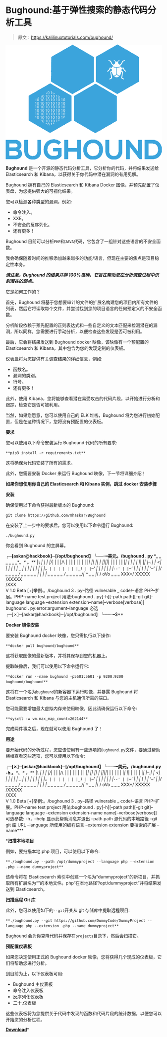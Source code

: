 # Bughound:基于弹性搜索的静态代码分析工具

> 原文：<https://kalilinuxtutorials.com/bughound/>

[![Bughound : Static Code Analysis Tool Based On Elastic search](img//9cf6109a58807c7aa6446844ec0bea29.png "Bughound : Static Code Analysis Tool Based On Elastic search")](https://1.bp.blogspot.com/-bA9y5CUGF_Q/YPOohdS4dAI/AAAAAAAAKE8/Q-jflAw9B08g0MyHH3gOZeoTBXDQNclMgCLcBGAsYHQ/s517/1%2B%25281%2529.png)

**Bughound** 是一个开源的静态代码分析工具，它分析你的代码，并将结果发送给 Elasticsearch 和 Kibana，以获得关于你代码中潜在漏洞的有用见解。

Bughound 拥有自己的 Elasticsearch 和 Kibana Docker 图像，并预先配置了仪表盘，为您提供强大的可视化结果。

您可以检测各种类型的漏洞，例如:

*   命令注入。
*   XXE。
*   不安全的反序列化。
*   还有更多！

Bughound 目前可以分析`PHP`和`JAVA`代码，它包含了一组针对这些语言的不安全函数。

我会确保随着时间的推移添加越来越多的功能/语言，但现在主要的焦点是项目稳定性本身。

***请注意，Bughound 的结果并非 100%准确，它旨在帮助您在分析调查过程中识别潜在的弱点。***

它是如何工作的？

首先，Bughound 将基于您想要审计的文件的扩展名构建您的项目内所有文件的列表，然后它将读取每个文件，并尝试找到您的项目语言的任何预定义的不安全函数。

分析阶段依赖于预先配置的正则表达式和一些自定义的文本匹配来检测潜在的漏洞，所以同样，您需要进行手动分析，以便检查这些发现是否可被利用。

最后，它会将结果发送到 Bughound docker 映像，该映像有一个预配置的 Elasticsearch 和 Kibana，其中包含为您的发现定制的仪表板。

仪表盘将为您提供有关调查结果的详细信息，例如:

*   函数名。
*   漏洞的类别。
*   行号。
*   还有更多！

此外，使用 Kibana，您将能够查看潜在易受攻击的代码片段，以开始进行分析和跟踪，检查它是否可被利用。

当然，如果您愿意，您可以使用自己的 ELK 堆栈，Bughound 将为您进行初始配置，但是在这种情况下，您将没有预配置的仪表板。

**要求**

您可以使用以下命令安装运行 Bughound 代码的所有要求:

`**pip3 install -r requirements.txt**`

这将确保为代码安装了所有的需求。

此外，您需要安装 Docker 来运行 Bughound 映像，下一节将详细介绍！

**如果你想使用你自己的 Elasticsearch 和 Kibana 实例，跳过 docker 安装步骤**

**安装**

确保使用以下命令获得最新版本的 Bughound:

`git clone https://github.com/mhaskar/Bughound`

在安装了上一步中的要求后，您可以使用以下命令运行 Bughound:

`./bughound.py`

你会看到 Bughound 的主屏幕。

**┌─[askar@hackbook]─[/opt/bughound】
└──╼美元。/bughound . py
*_ _ _ _ _ _**_*_。_* 。*_*
|*\ | | | |/*| | | |/\ | | |
| | | |
| |*| || ||
|
||||*|
|
|
|
|
|
|*|
|
|
|
|
|*|
|*|
|–.| | _<| | | | | | _ | | | | | | | | |。`| | | | | | |_) | |`–' | | | | | | |`--' | |`–' | | | \ | | '–' | |/_ _ _ _ _ _/_ _ _ _ _ _ | | | | _ _ _ _ _ _/_ _ _ _ _ _/| ^ _ _ |*/
\/
oVo
_ _ _ XXX*/
XXXXX
/XXXXX \
/XXX \
V 1.0 Beta
[+]举例:。/bughound 3 . py–路径 vulnerable _ code/–语言 PHP–扩展。PHP–name test project
用法:bughound . py[-h][–path path][–git git]–language language
–extension extension–name[–verbose[verbose]]
bughound . py:error:argument–language 必选
┌─[✗]─[askar@hackbook]─[/opt/bughound】
└──╼$**

**Docker 镜像安装**

要安装 Bughound docker 映像，您只需执行以下操作:

`**docker pull bughound/bughound**`

这将获取图像的最新版本，并将其保存到您的机器上。

提取映像后，我们可以使用以下命令运行它:

`**docker run --name bughound -p5601:5601 -p 9200:9200 bughound/bughound**`

这将在一个名为`bughound`的新容器下运行映像，并暴露 Bughound 将 Elasticsearch 和 Kibana 与您的主机通信所需的端口。

您可能需要增加最大虚拟内存来使用映像，因此请确保运行以下命令:

`**sysctl -w vm.max_map_count=262144**`

完成两件事之后，现在就可以使用 Bughound 了！

**用途**

要开始代码的分析过程，您应该使用有一些选项的`Bughound.py`文件，要通过帮助横幅查看这些选项，您可以使用以下命令:

**┌─[✗]─[askar@hackbook]─[/opt/bughound】
└──╼美元。/bughound.py -h
。**_*_。_* 。*_*
|*\ | | | |/*| | | |/\ | | |
| | | |
| |*| || ||
|
||||*|
|
|
|
|
|
|*|
|*|
|
|
|
|
|*|
|–.| | _<| | | | | | _ | | | | | | | | |。`| | | | | | |_) | |`–' | | | | | | |`--' | |`–' | | | \ | | '–' | |/_ _ _ _ _ _/_ _ _ _ _ _ | | | | _ _ _ _ _ _/_ _ _ _ _ _/| ^ _ _ |*/
\/
oVo
_ _ _ XXX*/
XXXXX
/XXXXX \
/XXX \
V 1.0 Beta
[+]举例:。/bughound 3 . py–路径 vulnerable _ code/–语言 PHP–扩展。PHP–name test project
用法:bughound . py[-h][–path path][–git git]–language language
–extension extension–name name[–verbose[verbose]]
可选参数:
-h，–help 显示此帮助消息并退出
–path path 源代码的本地路径
–git git 库 URL
–language 所使用的编程语言
–extension extension
要搜索的扩展
–name***

 ***扫描本地项目**

例如，要扫描本地 php 项目，可以使用以下命令:

`**./bughound.py --path /opt/dummyproject --language php --extension .php --name dummyproject**`

该命令将在 Elasticsearch 索引中创建一个名为“dummyproject”的新项目，并抓取所有扩展名为“”的本地文件。php“在本地路径”/opt/dummyproject”并将结果发送到 Elasticsearch。

**扫描远程 Git 库**

此外，您可以使用如下的`--git`开关从 git 存储库中提取远程项目:

`**./bughound.py --git https://github.com/DummyCode/DummyProject --language php --extension .php --name dummyproject**`

Bughound 会为你克隆代码并保存在`projects`目录下，然后会扫描它。

**预配置仪表板**

如果您决定使用正式的 Bughound docker 映像，您将获得几个现成的仪表板，它们将帮助您进行分析。

到目前为止，以下仪表板可用:

*   Bughound 主仪表板
*   命令注入仪表板
*   反序列化仪表板
*   二十.仪表板

这些仪表板将为您提供关于代码中发现的函数和代码片段的统计数据，以便您可以开始您的分析过程。

[**Download**](https://github.com/mhaskar/Bughound)*